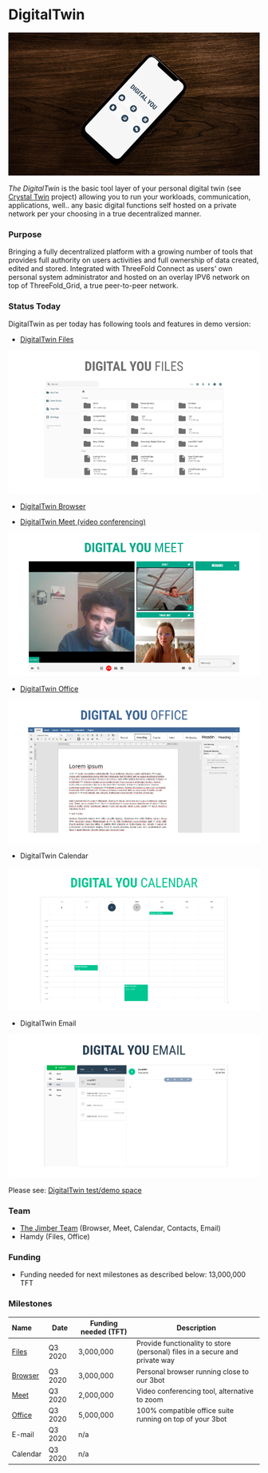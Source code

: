 # DigitalTwin

![](img/digitalyou.png)

_The DigitalTwin_ is the basic tool layer of your personal digital twin (see [Crystal Twin](crystaltwin) project) allowing you to run your workloads, communication, applications, well.. any basic digital functions self hosted on a private network per your choosing in a true decentralized manner.

### Purpose

Bringing a fully decentralized platform with a growing number of tools that provides full authority on users activities and full ownership of data created, edited and stored.
Integrated with ThreeFold Connect as users' own personal system administrator and hosted on an overlay IPV6 network on top of ThreeFold_Grid, a true peer-to-peer network.

### Status Today

DigitalTwin as per today has following tools and features in demo version:

- [DigitalTwin Files](digitalyoufiles)

![](img/digitalyoufiles.png)

- [DigitalTwin Browser](digitalyoubrowser)

- [DigitalTwin Meet (video conferencing)](digitalyoumeet)

![](img/digitalyoumeet.png)

- [DigitalTwin Office](digitalyouoffice)

![](img/digitalyouoffice.png)

- DigitalTwin Calendar

![](img/digitalyoucalendar.png)

- DigitalTwin Email

![](img/digitalyouemail.png)

Please see: [DigitalTwin test/demo space](https://threebotdemo.jimber.org/)

### Team

- [The Jimber Team](https://www.jimber.org/contact.html) (Browser, Meet, Calendar, Contacts, Email)
- Hamdy (Files, Office)

### Funding

- Funding needed for next milestones as described below: 13,000,000 TFT

### Milestones

| Name                         | Date    | Funding needed (TFT) | Description                                                                 |
| :--------------------------- | ------- | -------------------- | --------------------------------------------------------------------------- |
| [Files](digitalyoufiles)     | Q3 2020 | 3,000,000            | Provide functionality to store (personal) files in a secure and private way |
| [Browser](digitalyoubrowser) | Q3 2020 | 3,000,000            | Personal browser running close to our 3bot                                  |
| [Meet](digitalyoumeet)       | Q3 2020 | 2,000,000            | Video conferencing tool, alternative to zoom                                |
| [Office](digitalyouoffice)   | Q3 2020 | 5,000,000            | 100% compatible office suite running on top of your 3bot                    |
| E-mail                       | Q3 2020 | n/a                  |                                                                             |
| Calendar                     | Q3 2020 | n/a                  |                                                                             |
